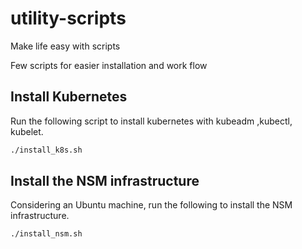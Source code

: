 # utility-scripts
Make life easy with scripts

Few scripts for easier installation and work flow


## Install Kubernetes

Run the following script to install kubernetes with kubeadm ,kubectl, kubelet. 

```bash
./install_k8s.sh
```
## Install the NSM infrastructure
Considering an Ubuntu machine, run the following to install the NSM infrastructure.

```bash
./install_nsm.sh 
```
